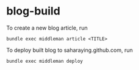 blog-build
==========

To create a new blog article, run

`bundle exec middleman article <TITLE>`

To deploy built blog to saharaying.github.com, run

`bundle exec middleman deploy`
